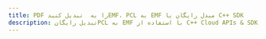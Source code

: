 ---title: PDF را به  تبدیل کنیدEMF، PCL به EMF مبدل رایگان یا C++ SDKdescription: تبدیل رایگانPCL به EMF با استفاده از C++ Cloud APIs & SDK همچنین اسناد PDF را در Cloud ایجاد، ویرایش و رندر کنید.---